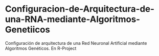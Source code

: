 # Configuracion-de-Arquitectura-de-una-RNA-mediante-Algoritmos-Genetiicos
Configuración de arquitectura de una Red Neuronal Artificial mediante Algoritmos Genéticos. En R-Project
